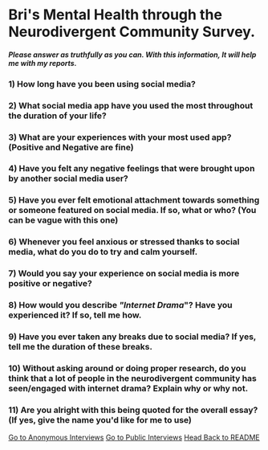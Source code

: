 # Bri's Mental Health through the Neurodivergent Community Survey.

#### *Please answer as truthfully as you can. With this information, It will help me with my reports.*

### 1) How long have you been using social media?

### 2) What social media app have you used the most throughout the duration of your life?

### 3) What are your experiences with your most used app? (Positive and Negative are fine)

### 4) Have you felt any negative feelings that were brought upon by another social media user?

### 5) Have you ever felt emotional attachment towards something or someone featured on social media. If so, what or who? (You can be vague with this one)

### 6) Whenever you feel anxious or stressed thanks to social media, what do you do to try and calm yourself.

### 7) Would you say your experience on social media is more positive or negative?

### 8) How would you describe *"Internet Drama*"? Have you experienced it? If so, tell me how.

### 9) Have you ever taken any breaks due to social media? If yes, tell me the duration of these breaks.

### 10) Without asking around or doing proper research, do you think that a lot of people in the neurodivergent community has seen/engaged with internet drama? Explain why or why not.

### 11) Are you alright with this being quoted for the overall essay? (If yes, give the name you'd like for me to use)

[Go to Anonymous Interviews](anonymous-files/anonymous-interview.md)
[Go to Public Interviews](public-named-files/public-interview-selector.md)
[Head Back to README](README.md)
